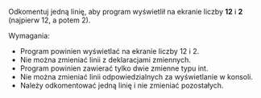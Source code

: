 Odkomentuj jedną linię, aby program wyświetlił na ekranie liczby **12** i **2**
(najpierw 12, a potem 2).

Wymagania:
- Program powinien wyświetlać na ekranie liczby 12 i 2.
- Nie można zmieniać linii z deklaracjami zmiennych.
- Program powinien zawierać tylko dwie zmienne typu int.
- Nie można zmieniać linii odpowiedzialnych za wyświetlanie w konsoli.
- Należy odkomentować jedną linię i nie zmieniać pozostałych.

